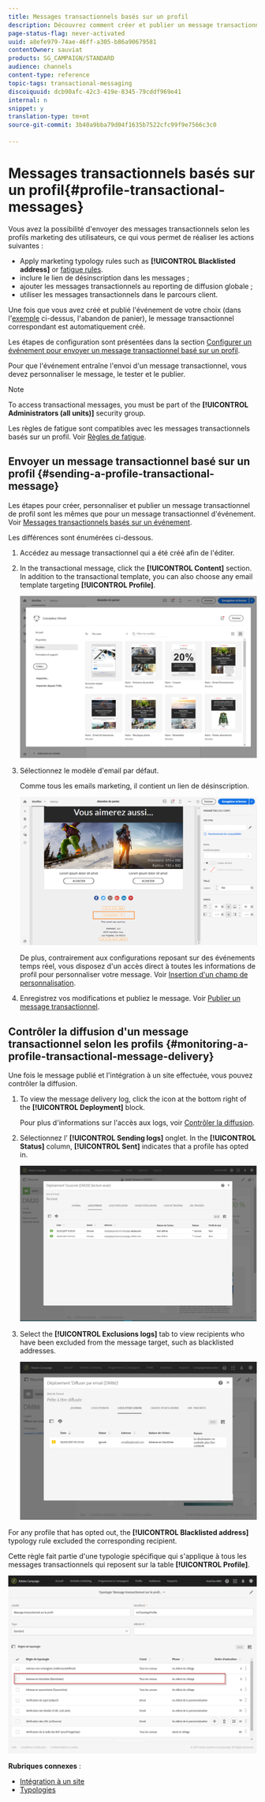 ```yaml
---
title: Messages transactionnels basés sur un profil
description: Découvrez comment créer et publier un message transactionnel basé sur un profil.
page-status-flag: never-activated
uuid: a8efe979-74ae-46ff-a305-b86a90679581
contentOwner: sauviat
products: SG_CAMPAIGN/STANDARD
audience: channels
content-type: reference
topic-tags: transactional-messaging
discoiquuid: dcb90afc-42c3-419e-8345-79cddf969e41
internal: n
snippet: y
translation-type: tm+mt
source-git-commit: 3b40a9bba79d04f1635b7522cfc99f9e7566c3c0

---
```



# Messages transactionnels basés sur un profil{#profile-transactional-messages}

Vous avez la possibilité d&#39;envoyer des messages transactionnels selon les profils marketing des utilisateurs, ce qui vous permet de réaliser les actions suivantes :

* Apply marketing typology rules such as **[!UICONTROL Blacklisted address]** or [fatigue rules](../../sending/using/fatigue-rules.md).
* inclure le lien de désinscription dans les messages ;
* ajouter les messages transactionnels au reporting de diffusion globale ;
* utiliser les messages transactionnels dans le parcours client.

Une fois que vous avez créé et publié l&#39;événement de votre choix (dans l&#39;[exemple](../../channels/using/about-transactional-messaging.md#transactional-messaging-operating-principle) ci-dessus, l&#39;abandon de panier), le message transactionnel correspondant est automatiquement créé.

Les étapes de configuration sont présentées dans la section [Configurer un événement pour envoyer un message transactionnel basé sur un profil](../../administration/using/configuring-transactional-messaging.md#use-case--configuring-an-event-to-send-a-transactional-message).

Pour que l&#39;événement entraîne l&#39;envoi d&#39;un message transactionnel, vous devez personnaliser le message, le tester et le publier.

>[!NOTE]
>
>To access transactional messages, you must be part of the **[!UICONTROL Administrators (all units)]** security group.
>
>Les règles de fatigue sont compatibles avec les messages transactionnels basés sur un profil. Voir [Règles de fatigue](../../sending/using/fatigue-rules.md).

## Envoyer un message transactionnel basé sur un profil {#sending-a-profile-transactional-message}

Les étapes pour créer, personnaliser et publier un message transactionnel de profil sont les mêmes que pour un message transactionnel d&#39;événement. Voir [Messages transactionnels basés sur un événement](../../channels/using/event-transactional-messages.md).

Les différences sont énumérées ci-dessous.

1. Accédez au message transactionnel qui a été créé afin de l&#39;éditer.
1. In the transactional message, click the **[!UICONTROL Content]** section. In addition to the transactional template, you can also choose any email template targeting **[!UICONTROL Profile]**.

   ![](assets/message-center_marketing_templates.png)

1. Sélectionnez le modèle d&#39;email par défaut.

   Comme tous les emails marketing, il contient un lien de désinscription.

   ![](assets/message-center_marketing_perso_unsubscription.png)

   De plus, contrairement aux configurations reposant sur des événements temps réel, vous disposez d&#39;un accès direct à toutes les informations de profil pour personnaliser votre message. Voir [Insertion d&#39;un champ de personnalisation](../../designing/using/personalization.md#inserting-a-personalization-field).

1. Enregistrez vos modifications et publiez le message. Voir [Publier un message transactionnel](../../channels/using/event-transactional-messages.md#publishing-a-transactional-message).

## Contrôler la diffusion d&#39;un message transactionnel selon les profils {#monitoring-a-profile-transactional-message-delivery}

Une fois le message publié et l&#39;intégration à un site effectuée, vous pouvez contrôler la diffusion.

1. To view the message delivery log, click the icon at the bottom right of the **[!UICONTROL Deployment]** block.

   Pour plus d&#39;informations sur l&#39;accès aux logs, voir [Contrôler la diffusion](../../sending/using/monitoring-a-delivery.md).

1. Sélectionnez l’ **[!UICONTROL Sending logs]** onglet. In the **[!UICONTROL Status]** column, **[!UICONTROL Sent]** indicates that a profile has opted in.

   ![](assets/message-center_marketing_sending_logs.png)

1. Select the **[!UICONTROL Exclusions logs]** tab to view recipients who have been excluded from the message target, such as blacklisted addresses.

   ![](assets/message-center_marketing_exclusion_logs.png)

For any profile that has opted out, the **[!UICONTROL Blacklisted address]** typology rule excluded the corresponding recipient.

Cette règle fait partie d&#39;une typologie spécifique qui s&#39;applique à tous les messages transactionnels qui reposent sur la table **[!UICONTROL Profile]**.

![](assets/message-center_marketing_typology.png)

**Rubriques connexes** :

* [Intégration à un site](../../administration/using/configuring-transactional-messaging.md#integrating-the-triggering-of-the-event-in-a-website)
* [Typologies](../../sending/using/about-typology-rules.md)

